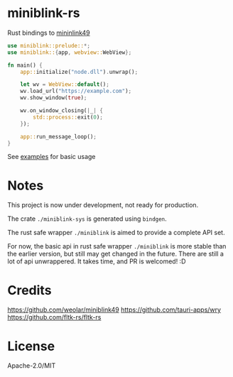 # miniblink-rs

Rust bindings to [mininlink49](https://github.com/weolar/miniblink49)

```rust
use miniblink::prelude::*;
use miniblink::{app, webview::WebView};

fn main() {
    app::initialize("node.dll").unwrap();

    let wv = WebView::default();
    wv.load_url("https://example.com");
    wv.show_window(true);

    wv.on_window_closing(|_| {
        std::process::exit(0);
    });

    app::run_message_loop();
}
```

See [examples](./miniblink/examples) for basic usage

# Notes

This project is now under development, not ready for production.

The crate `./miniblink-sys` is generated using `bindgen`.

The rust safe wrapper `./miniblink` is aimed to provide a complete API set.

For now, the basic api in rust safe wrapper `./miniblink` is more stable than the earlier version, but still may get changed in the future. There are still a lot of api unwrappered. It takes time, and PR is welcomed! :D

# Credits

https://github.com/weolar/miniblink49
https://github.com/tauri-apps/wry
https://github.com/fltk-rs/fltk-rs

# License

Apache-2.0/MIT
